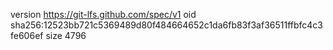 version https://git-lfs.github.com/spec/v1
oid sha256:12523bb721c5369489d80f484664652c1da6fb83f3af36511ffbfc4c3fe606ef
size 4796
